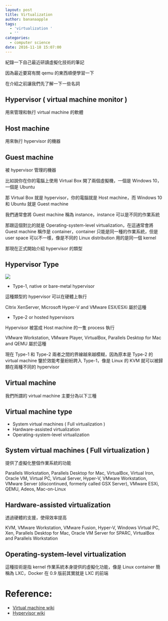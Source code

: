 ```yaml
---
layout: post
title: Virtualization
author: bananaapple
tags:
  - 'virtualization '
  - ''
categories:
  - computer science
date: 2016-11-18 15:07:00
---
```

紀錄一下自己最近研讀虛擬化技術的筆記

因為最近要寫有關 qemu 的東西順便學習一下

在介紹之前讓我們先了解一下一些名詞

## Hypervisor ( virtual machine monitor )

用來管理和執行 virtual machine 的軟體

## Host machine 

用來執行 hypervisor 的機器

## Guest machine

被 hypervisor 管理的機器

比如說你在你的電腦上使用 Virtual Box 開了兩個虛擬機，一個是 Windows 10，一個是 Ubuntu

那 Virtual Box 就是 hypervisor，你的電腦就是 Host machine，而 Windows 10 和 Ubuntu 就是 Guest machine

我們通常會將 Guest machine 稱為 instance，instance 可以是不同的作業系統

那跟這個對比的就是 Operating-system-level virtualization，在這通常會將 Guest machine 稱作是 container，container 只能是同一種的作業系統，但是 user space 可以不一樣，像是不同的 Linux distribution 用的是同一個 kernel

那現在正式開始介紹 hypervisor 的類型

## Hypervisor Type

![](https://upload.wikimedia.org/wikipedia/commons/e/e1/Hyperviseur.png)

- Type-1, native or bare-metal hypervisor

這種類型的 hypervisor 可以在硬體上執行

Citrix XenServer, Microsoft Hyper-V and VMware ESX/ESXi 屬於這種

- Type-2 or hosted hypervisors

Hypervisor 被當成 Host machine 的一隻 process 執行

VMware Workstation, VMware Player, VirtualBox, Parallels Desktop for Mac and QEMU 屬於這種

現在 Type-1 和 Type-2 兩者之間的界線越來越模糊，因為原本是 Type-2 的 virtual machine 鑒於效能考量紛紛跨入 Type-1，像是 Linux 的 KVM 就可以被歸類在兩種不同的 hypervisor

## Virtual machine

我們所謂的 virtual machine 主要分為以下三種

## Virtual machine type

- System virtual machines ( Full virtualization )
- Hardware-assisted virtualization
- Operating-system-level virtualization

## System virtual machines ( Full virtualization )

提供了虛擬化整個作業系統的功能

Parallels Workstation, Parallels Desktop for Mac, VirtualBox, Virtual Iron, Oracle VM, Virtual PC, Virtual Server, Hyper-V, VMware Workstation, VMware Server (discontinued, formerly called GSX Server), VMware ESXi, QEMU, Adeos, Mac-on-Linux

## Hardware-assisted virtualization

透過硬體的支援，使得效率提高

KVM, VMware Workstation, VMware Fusion, Hyper-V, Windows Virtual PC, Xen, Parallels Desktop for Mac, Oracle VM Server for SPARC, VirtualBox and Parallels Workstation

## Operating-system-level virtualization

這種技術是指 kernel 作業系統本身提供的虛擬化功能，像是 Linux container 簡稱為 LXC，Docker 在 0.9 版前其實就是 LXC 的前端

# Reference:
- [Virtual machine wiki](https://en.wikipedia.org/wiki/Virtual_machine)
- [Hypervisor wiki](https://en.wikipedia.org/wiki/Hypervisor)